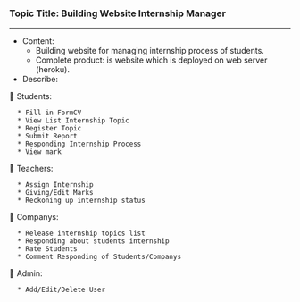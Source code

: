 ### Topic Title:  Building Website Internship Manager
---
* Content:
  * Building website for managing internship process of students.
  * Complete product: is website which is deployed  on web server (heroku).
* Describe:

:girl: Students:
  ```
    * Fill in FormCV
    * View List Internship Topic
    * Register Topic
    * Submit Report
    * Responding Internship Process
    * View mark

  ```
:girl: Teachers:
  ```
    * Assign Internship
    * Giving/Edit Marks
    * Reckoning up internship status

  ```
:girl: Companys:
  ```
    * Release internship topics list
    * Responding about students internship
    * Rate Students
    * Comment Responding of Students/Companys
  ```
  :girl: Admin:
  ```
    * Add/Edit/Delete User
  ```
